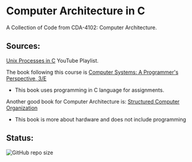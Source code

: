 # Computer Architecture in C

A Collection of Code from CDA-4102: Computer Architecture.

## Sources:

[Unix Processes in C](https://www.youtube.com/playlist?list=PLfqABt5AS4FkW5mOn2Tn9ZZLLDwA3kZUY) YouTube Playlist.

The book following this course is [Computer Systems: A Programmer's Perspective, 3/E](http://csapp.cs.cmu.edu/)
 - This book uses programming in C language for assignments.

Another good book for Computer Architecture is: [Structured Computer Organization](https://www.pearson.com/en-us/subject-catalog/p/structured-computer-organization/P200000003183/9780137618446)
 - This book is more about hardware and does not include programming

## Status:

![GitHub repo size](https://img.shields.io/github/repo-size/ADolbyB/architecture-in-c?label=Repo%20Size&logo=Github)